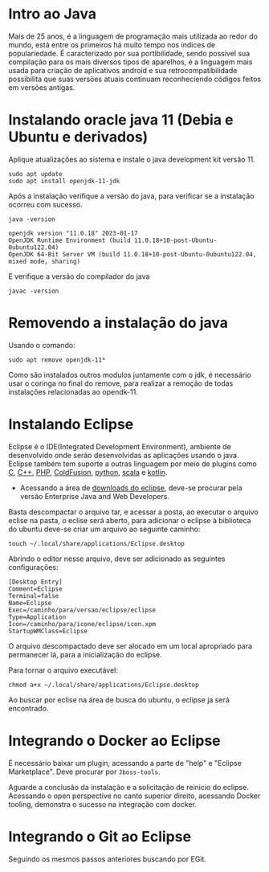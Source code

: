 # Intro ao Java

Mais de 25 anos, é a linguagem de programação mais utilizada ao redor do mundo, está entre os primeiros há muito tempo nos indices de populariedade. É caracterizado por sua portibilidade, sendo possivel sua compilação para os mais diversos tipos de aparelhos, é a linguagem mais usada para criação de aplicativos android e sua retrocompatibilidade possibilita que suas versões atuais continuam reconheciendo códigos feitos em versões antigas.

# Instalando oracle java 11 (Debia e Ubuntu e derivados)

Aplique atualizações ao sistema e instale o java development kit versão 11.

```
sudo apt update
sudo apt install openjdk-11-jdk
```

Após a instalação verifique a versão do java, para verificar se a instalação ocorreu com sucesso.
```
java -version

openjdk version "11.0.18" 2023-01-17
OpenJDK Runtime Environment (build 11.0.18+10-post-Ubuntu-0ubuntu122.04)
OpenJDK 64-Bit Server VM (build 11.0.18+10-post-Ubuntu-0ubuntu122.04, mixed mode, sharing)
```

E verifique a versão do compilador do java

```
javac -version
```

# Removendo a instalação do java

Usando o comando:
```
sudo apt remove openjdk-11*
```

Como são instalados outros modulos juntamente com o jdk, é necessário usar o coringa no final do remove, para realizar a remoção de todas instalações relacionadas ao opendk-11.

# Instalando Eclipse

Eclipse é o IDE(Integrated Development Environment), ambiente de desenvolvido onde serão desenvolvidas as aplicações usando o java. Eclipse também tem suporte a outras linguagem por meio de plugins como [C](https://www.youtube.com/watch?v=6mUCcsnCn08), [C++](https://www.youtube.com/watch?v=AQdABlihlGs), [PHP](https://www.youtube.com/watch?v=AqDj3OSV0mM), [ColdFusion](https://pt.wikipedia.org/wiki/ColdFusion), [python](https://www.youtube.com/watch?v=uOgDa1rlqjE), [scala](https://www.devmedia.com.br/conheca-a-linguagem-scala/32850) e [kotlin](https://www.youtube.com/watch?v=BfjRYBN7Ur8).

- Acessando a área de [downloads do eclipse](https://www.eclipse.org/downloads), deve-se procurar pela versão Enterprise Java and Web Developers.

Basta descompactar o arquivo tar, e acessar a posta, ao executar o arquivo eclise na pasta, o eclise será aberto, para adicionar o eclipse à biblioteca do ubuntu deve-se criar um arquivo ao seguinte caminho:
```
touch ~/.local/share/applications/Eclipse.desktop
```

Abrindo o editor nesse arquivo, deve ser adicionado as seguintes configurações:
```
[Desktop Entry]
Comment=Eclipse
Terminal=false
Name=Eclipse
Exec=/caminho/para/versao/eclipse/eclipse
Type=Application
Icon=/caminho/para/icone/eclipse/icon.xpm
StartupWMClass=Eclipse
```

O arquivo descompactado deve ser alocado em um local apropriado para permanecer lá, para a inicialização do eclipse.

Para tornar o arquivo executável:
```
chmod a+x ~/.local/share/applications/Eclipse.desktop
```

Ao buscar por eclise na área de busca do ubuntu, o eclipse ja será encontrado.

# Integrando o Docker ao Eclipse

É necessário baixar um plugin, acessando a parte de "help" e "Eclipse Marketplace".
Deve procurar por `Jboss-tools`.

Aguarde a conclusão da instalação e a solicitação de reinicio do eclipse. Acessando o open perspective no canto superior direito, acessando Docker tooling, demonstra o sucesso na integração com docker.

# Integrando o Git ao Eclipse

Seguindo os mesmos passos anteriores buscando por EGit.